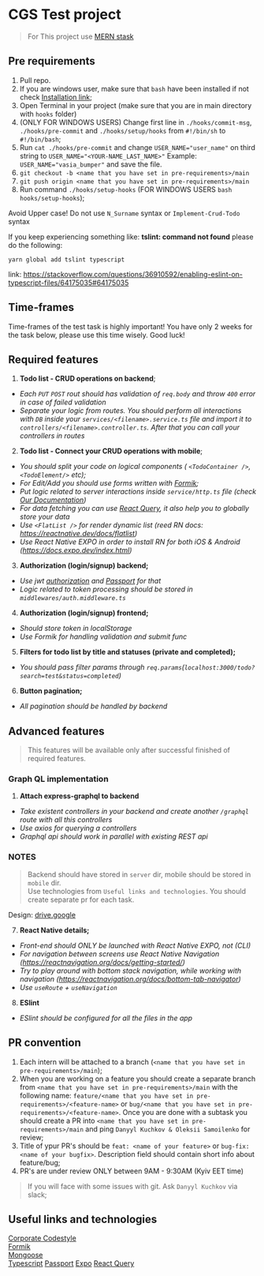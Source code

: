 # CGS Test project

> For This project use [MERN stask](https://www.mongodb.com/languages/mern-stack-tutorial)

## Pre requirements

1. Pull repo.
2. If you are windows user, make sure that `bash` have been installed if not check [Installation link](https://hackernoon.com/how-to-install-bash-on-windows-10-lqb73yj3);
3. Open Terminal in your project (make sure that you are in main directory with `hooks` folder)
4. (ONLY FOR WINDOWS USERS) Change first line in `./hooks/commit-msg`, `./hooks/pre-commit` and `./hooks/setup/hooks` from `#!/bin/sh` to `#!/bin/bash`;
5. Run `cat ./hooks/pre-commit` and change `USER_NAME="user_name"` on third string to `USER_NAME="<YOUR-NAME_LAST_NAME>"` Example: `USER_NAME="vasia_bumper"` and save the file.
6. `git checkout -b <name that you have set in pre-requirements>/main`
7. `git push origin <name that you have set in pre-requirements>/main`
8. Run command `./hooks/setup-hooks` (FOR WINDOWS USERS `bash hooks/setup-hooks`);

Avoid Upper case! Do not use `N_Surname` syntax or `Implement-Crud-Todo` syntax

If you keep experiencing something like: **tslint: command not found**
please do the following: 
```
yarn global add tslint typescript
```
link: https://stackoverflow.com/questions/36910592/enabling-eslint-on-typescript-files/64175035#64175035

## Time-frames

Time-frames of the test task is highly important! You have only 2 weeks for the task below, please use this time wisely. Good luck!

## Required features

1. **Todo list - CRUD operations on backend**;

- _Each `PUT` `POST` rout should has validation of `req.body` and throw `400` error in case of failed validation_  
- _Separate your logic from routes. You should perform all interactions with `DB` inside your `services/<filename>.service.ts` file and import it to `controllers/<filename>.controller.ts`. After that you can call your controllers in routes_

2. **Todo list - Connect your CRUD operations with mobile**;

- _You should split your code on logical components ( `<TodoContainer />`, `<TodoElement/>` etc);_  
- _For Edit/Add you should use forms written with [Formik](https://formik.org/docs/overview);_  
- _Put logic related to server interactions inside `service/http.ts` file (check [Our Documentation](https://github.com/CodeGeneration-2020/code-generation-code-style/blob/main/docs/javascript.md#server-interactions-))_
- _For data fetching you can use [React Query](https://react-query.tanstack.com/), it also help you to globally store your data_
- _Use `<FlatList />` for render dynamic list (reed RN docs: https://reactnative.dev/docs/flatlist)_
- _Use React Native EXPO in order to install RN for both iOS & Android (https://docs.expo.dev/index.html)_

3. **Authorization (login/signup) backend;**

- _Use jwt [authorization](https://nodejsdev.ru/doc/jwt/) and [Passport](http://www.passportjs.org/) for that_
- _Logic related to token processing should be stored in `middlewares/auth.middleware.ts`_

4. **Authorization (login/signup) frontend;**

- _Should store token in localStorage_
- _Use Formik for handling validation and submit func_

5. **Filters for todo list by title and statuses (private and completed);**

- _You should pass filter params through `req.params`(`localhost:3000/todo?search=test&status=completed`)_

6. **Button pagination;**

- _All pagination should be handled by backend_

## Advanced features

> This features will be available only after successful finished of required features.

### Graph QL implementation  

1. **Attach express-graphql to backend**  

- _Take existent controllers in your backend and create another `/graphql` route with all this controllers_
- _Use axios for querying a controllers_  
- _Graphql api should work in parallel with existing REST api_  

### NOTES  

> Backend should have stored in `server` dir, mobile should be stored in `mobile` dir.  
> Use technologies from `Useful links and technologies`. You should create separate pr for each task.

Design: [drive.google](https://drive.google.com/file/d/1uSkWwYC7yrvgDFJznxNlKPqQl_SahGzZ/view)  

7. **React Native details;**
- _Front-end should ONLY be launched with React Native EXPO, not (CLI)_
- _For navigation between screens use React Native Navigation (https://reactnavigation.org/docs/getting-started/)_
- _Try to play around with bottom stack navigation, while working with navigation (https://reactnavigation.org/docs/bottom-tab-navigator)_
- _Use `useRoute` + `useNavigation`_

8. **ESlint**

- _ESlint should be configured for all the files in the app_

## PR convention

1. Each intern will be attached to a branch (`<name that you have set in pre-requirements>/main`);
2. When you are working on a feature you should create a separate branch from `<name that you have set in pre-requirements>/main` with the following name:
`feature/<name that you have set in pre-requirements>/<feature-name>` or `bug/<name that you have set in pre-requirements>/<feature-name>`. Once you are done with a subtask you should create a PR into `<name that you have set in pre-requirements>/main` and ping `Danyyl Kuchkov & Oleksii Samoilenko` for review;
3. Title of ypur PR's should be `feat: <name of your feature>` or `bug-fix: <name of your bugfix>`. Description field should contain short info about feature/bug;
4. PR's are under review ONLY between 9AM - 9:30AM (Kyiv EET time)

> If you will face with some issues with git. Ask `Danyyl Kuchkov` via slack;

## Useful links and technologies

[Corporate Codestyle](https://github.com/CodeGeneration-2020/code-generation-code-style)  
[Formik](https://formik.org/docs/overview)  
[Mongoose](https://mongoosejs.com/)  
[Typescript](https://www.typescriptlang.org/docs/handbook/typescript-in-5-minutes.html)
[Passport](http://www.passportjs.org/)
[Expo](https://docs.expo.io/)
[React Query](https://react-query.tanstack.com/)
